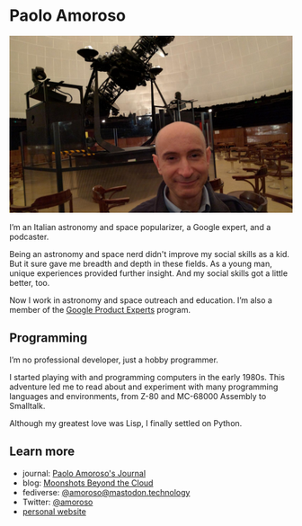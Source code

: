 # Paolo Amoroso

![Paolo Amoroso at the Planetarium of Milan, Italy](https://raw.githubusercontent.com/pamoroso/pamoroso/main/pamoroso-planetarium.jpg)

I’m an Italian astronomy and space popularizer, a Google expert, and a podcaster.

Being an astronomy and space nerd didn't improve my social skills as a kid. But it sure gave me breadth and depth in these fields. As a young man, unique experiences provided further insight. And my social skills got a little better, too.

Now I work in astronomy and space outreach and education. I’m also a member of the [Google Product Experts](https://productexperts.withgoogle.com) program.


## Programming

I’m no professional developer, just a hobby programmer.

I started playing with and programming computers in the early 1980s. This adventure led me to read about and experiment with many programming languages and environments, from Z-80 and MC-68000 Assembly to Smalltalk.

Although my greatest love was Lisp, I finally settled on Python.


## Learn more

- journal: [Paolo Amoroso's Journal](https://journal.paoloamoroso.com)
- blog: [Moonshots Beyond the Cloud](https://blog.paoloamoroso.com)
- fediverse: [@amoroso@mastodon.technology](https://mastodon.technology/@amoroso)
- Twitter: [@amoroso](https://twitter.com/amoroso)
- [personal website](https://www.paoloamoroso.com)

